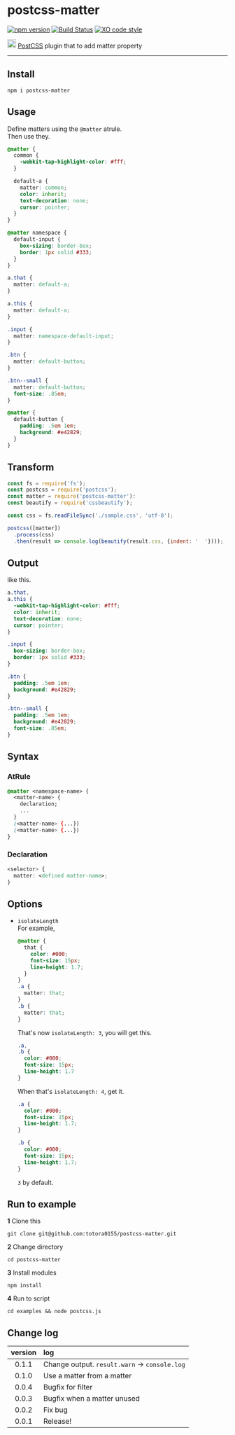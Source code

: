 # postcss-matter

[![npm version](https://badge.fury.io/js/postcss-matter.svg)](https://badge.fury.io/js/postcss-matter)
[![Build Status](https://travis-ci.org/totora0155/postcss-matter.svg?branch=master)](https://travis-ci.org/totora0155/postcss-matter)
[![XO code style](https://img.shields.io/badge/code_style-XO-5ed9c7.svg)](https://github.com/sindresorhus/xo)

<p><img width="20" src="https://camo.githubusercontent.com/2ec260a9d4d3dcc109be800af0b29a8471ad5967/687474703a2f2f706f73746373732e6769746875622e696f2f706f73746373732f6c6f676f2e737667"> <a href="https://github.com/postcss/postcss">PostCSS</a> plugin that to add matter property</p>

---

## Install

```
npm i postcss-matter
```

## Usage

Define matters using the `@matter` atrule.  
Then use they.

```css
@matter {
  common {
    -webkit-tap-highlight-color: #fff;
  }

  default-a {
    matter: common;
    color: inherit;
    text-decoration: none;
    cursor: pointer;
  }
}

@matter namespace {
  default-input {
    box-sizing: border-box;
    border: 1px solid #333;
  }
}

a.that {
  matter: default-a;
}

a.this {
  matter: default-a;
}

.input {
  matter: namespace-default-input;
}

.btn {
  matter: default-button;
}

.btn--small {
  matter: default-button;
  font-size: .85em;
}

@matter {
  default-button {
    padding: .5em 1em;
    background: #e42829;
  }
}

```

## Transform

```javascript
const fs = require('fs');
const postcss = require('postcss');
const matter = require('postcss-matter'):
const beautify = require('cssbeautify');

const css = fs.readFileSync('./sample.css', 'utf-8');

postcss([matter])
  .process(css)
  .then(result => console.log(beautify(result.css, {indent: '  '})));

```

## Output

like this.

```css
a.that,
a.this {
  -webkit-tap-highlight-color: #fff;
  color: inherit;
  text-decoration: none;
  cursor: pointer;
}

.input {
  box-sizing: border-box;
  border: 1px solid #333;
}

.btn {
  padding: .5em 1em;
  background: #e42829;
}

.btn--small {
  padding: .5em 1em;
  background: #e42829;
  font-size: .85em;
}

```

## Syntax

### AtRule

```css
@matter <namespace-name> {
  <matter-name> {
    declaration;
    ...
  }
  (<matter-name> {...})
  (<matter-name> {...})
}
```

### Declaration

```css
<selector> {
  matter: <defined matter-name>;
}
```

## Options

- `isolateLength`   
  For example,
  ```css
  @matter {
    that {
      color: #000;
      font-size: 15px;
      line-height: 1.7;
    }
  }
  .a {
    matter: that;
  }
  .b {
    matter: that;
  }
  ```
  That's now `isolateLength: 3`, you will get this.
  ```css
  .a,
  .b {
    color: #000;
    font-size: 15px;
    line-height: 1.7
  }
  ```
  When that's `isolateLength: 4`, get it.
  ```css
  .a {
    color: #000;
    font-size: 15px;
    line-height: 1.7;
  }

  .b {
    color: #000;
    font-size: 15px;
    line-height: 1.7;
  }
  ```
  `3` by default.

## Run to example

**1** Clone this

```
git clone git@github.com:totora0155/postcss-matter.git
```

**2** Change directory
```
cd postcss-matter
```

**3** Install modules
```
npm install
```

**4** Run to script
```
cd examples && node postcss.js
```

## Change log

|version|log|
|:-:|:--|
|0.1.1|Change output. `result.warn` -> `console.log`|
|0.1.0|Use a matter from a matter|
|0.0.4|Bugfix for filter|
|0.0.3|Bugfix when a matter unused|
|0.0.2|Fix bug|
|0.0.1|Release!|

